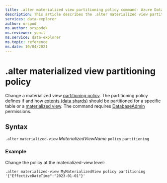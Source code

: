 ```yaml
---
title: .alter materialized view partitioning policy command- Azure Data Explorer
description: This article describes the .alter materialized view partitioning policy command in Azure Data Explorer.
services: data-explorer
author: orspod
ms.author: orspodek
ms.reviewer: yonil
ms.service: data-explorer
ms.topic: reference
ms.date: 10/04/2021
---
```

# .alter materialized view partitioning policy

Change a materialized view [partitioning policy](partitioningpolicy.md). The partitioning policy defines if and how [extents (data shards)](../management/extents-overview.md) should be partitioned for a specific table or a [materialized view](materialized-views/materialized-view-overview.md). The command requires [DatabaseAdmin](access-control/role-based-authorization.md) permissions.

## Syntax

`.alter` `materialized-view` *MaterializedViewName* `policy` `partitioning` 

### Example

Change the policy at the materialized-view level:

```kusto
.alter materialized-view MyMaterializedView policy partitioning '{"EffectiveDateTime":"2023-01-01"}'
```
